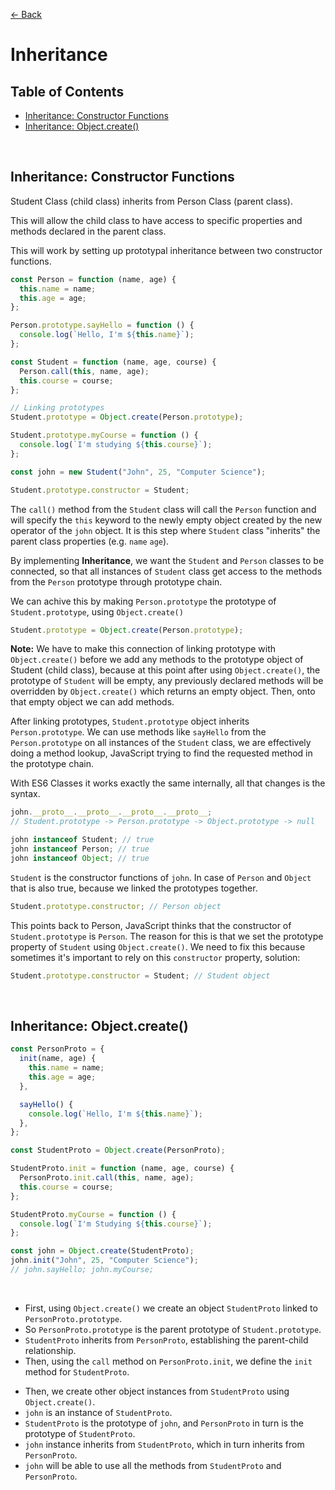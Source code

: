[&larr; Back](./README.md)

# Inheritance

## Table of Contents

- [Inheritance: Constructor Functions](#inheritance-constructor-functions)
- [Inheritance: Object.create()](#inheritance-objectcreate)

<br>

## Inheritance: Constructor Functions

Student Class (child class) inherits from Person Class (parent class).

This will allow the child class to have access to specific properties and methods declared in the parent class.

This will work by setting up prototypal inheritance between two constructor functions.

```js
const Person = function (name, age) {
  this.name = name;
  this.age = age;
};

Person.prototype.sayHello = function () {
  console.log(`Hello, I'm ${this.name}`);
};

const Student = function (name, age, course) {
  Person.call(this, name, age);
  this.course = course;
};

// Linking prototypes
Student.prototype = Object.create(Person.prototype);

Student.prototype.myCourse = function () {
  console.log(`I'm studying ${this.course}`);
};

const john = new Student("John", 25, "Computer Science");

Student.prototype.constructor = Student;
```

The `call()` method from the `Student` class will call the `Person` function and will specify the `this` keyword to the newly empty object created by the new operator of the `john` object. It is this step where `Student` class "inherits" the parent class properties (e.g. `name` `age`).

By implementing **Inheritance**, we want the `Student` and `Person` classes to be connected, so that all instances of `Student` class get access to the methods from the `Person` prototype through prototype chain.

We can achive this by making `Person.prototype` the prototype of `Student.prototype`, using `Object.create()`

```js
Student.prototype = Object.create(Person.prototype);
```

**Note:** We have to make this connection of linking prototype with `Object.create()` before we add any methods to the prototype object of Student (child class), because at this point after using `Object.create()`, the prototype of `Student` will be empty, any previously declared methods will be overridden by `Object.create()` which returns an empty object. Then, onto that empty object we can add methods.

After linking prototypes, `Student.prototype` object inherits `Person.prototype`. We can use methods like `sayHello` from the `Person.prototype` on all instances of the `Student` class, we are effectively doing a method lookup, JavaScript trying to find the requested method in the prototype chain.

With ES6 Classes it works exactly the same internally, all that changes is the syntax.

```js
john.__proto__.__proto__.__proto__.__proto__;
// Student.prototype -> Person.prototype -> Object.prototype -> null

john instanceof Student; // true
john instanceof Person; // true
john instanceof Object; // true
```

`Student` is the constructor functions of `john`. In case of `Person` and `Object` that is also true, because we linked the prototypes together.

```js
Student.prototype.constructor; // Person object
```

This points back to Person, JavaScript thinks that the constructor of `Student.prototype` is `Person`. The reason for this is that we set the prototype property of `Student` using `Object.create()`. We need to fix this because sometimes it's important to rely on this `constructor` property, solution:

```js
Student.prototype.constructor = Student; // Student object
```

<br>

## Inheritance: Object.create()

```js
const PersonProto = {
  init(name, age) {
    this.name = name;
    this.age = age;
  },

  sayHello() {
    console.log(`Hello, I'm ${this.name}`);
  },
};

const StudentProto = Object.create(PersonProto);

StudentProto.init = function (name, age, course) {
  PersonProto.init.call(this, name, age);
  this.course = course;
};

StudentProto.myCourse = function () {
  console.log(`I'm Studying ${this.course}`);
};

const john = Object.create(StudentProto);
john.init("John", 25, "Computer Science");
// john.sayHello; john.myCourse;
```

<br>

- First, using `Object.create()` we create an object `StudentProto` linked to `PersonProto.prototype`.
- So `PersonProto.prototype` is the parent prototype of `Student.prototype`.
- `StudentProto` inherits from `PersonProto`, establishing the parent-child relationship.
- Then, using the `call` method on `PersonProto.init`, we define the `init` method for `StudentProto`.

<div></div>

- Then, we create other object instances from `StudentProto` using `Object.create()`.
- `john` is an instance of `StudentProto`.
- `StudentProto` is the prototype of `john`, and `PersonProto` in turn is the prototype of `StudentProto`.
- `john` instance inherits from `StudentProto`, which in turn inherits from `PersonProto`.
- `john` will be able to use all the methods from `StudentProto` and `PersonProto`.

<br>
